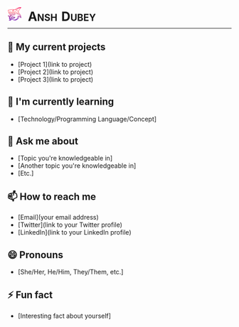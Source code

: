 <img src="images/shark-3.png" style="display:inline-block; margin-right:10px;"> 
<h1 style="display:inline-block; text-decoration:none; border-bottom: none;">A<h2 style="display:inline-block; margin-right:5px;">NSH</h2></h1>
<h1 style="display:inline-block; text-decoration:none; border-bottom: none; padding-bottom: 0px;">D<h2 style="display:inline-block;">UBEY</h2></h1>

<hr style="margin-top: -10px;">



## 🔭 My current projects

- [Project 1](link to project)
- [Project 2](link to project)
- [Project 3](link to project)

## 🌱 I'm currently learning

- [Technology/Programming Language/Concept]

## 💬 Ask me about

- [Topic you're knowledgeable in]
- [Another topic you're knowledgeable in]
- [Etc.]

## 📫 How to reach me

- [Email](your email address)
- [Twitter](link to your Twitter profile)
- [LinkedIn](link to your LinkedIn profile)

## 😄 Pronouns

- [She/Her, He/Him, They/Them, etc.]

## ⚡ Fun fact

- [Interesting fact about yourself]
